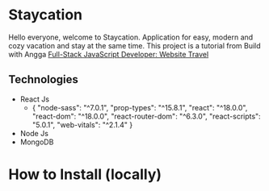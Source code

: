 # Staycation

Hello everyone, welcome to Staycation. Application for easy, modern and cozy vacation and stay at the same time. This project is a tutorial from Build with Angga [Full-Stack JavaScript Developer: Website Travel](https://buildwithangga.com/kelas/full-stack-javascript-developer-website-travel)

## Technologies

- React Js
  - {
    "node-sass": "^7.0.1",
    "prop-types": "^15.8.1",
    "react": "^18.0.0",
    "react-dom": "^18.0.0",
    "react-router-dom": "^6.3.0",
    "react-scripts": "5.0.1",
    "web-vitals": "^2.1.4"
    }
- Node Js
- MongoDB

# How to Install (locally)
